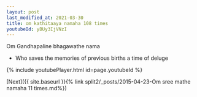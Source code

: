 ```yaml
---
layout: post
last_modified_at: 2021-03-30
title: om kathitaaya namaha 108 times
youtubeId: yBUy3IjVNzI
---
```

 
 
Om Gandhapaline bhagawathe nama 
 
 -  Who saves the memories of previous births a time of deluge 
 
  
 
  
 
 
 
 
 
 


{% include youtubePlayer.html id=page.youtubeId %}
 
[Next]({{ site.baseurl }}{% link  split2/_posts/2015-04-23-Om sree mathe namaha 11 times.md%})
 
